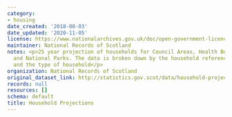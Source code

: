 ```yaml
---
category:
- housing
date_created: '2018-08-03'
date_updated: '2020-11-05'
license: https://www.nationalarchives.gov.uk/doc/open-government-licence/version/3/
maintainer: National Records of Scotland
notes: <p>25 year projection of households for Council Areas, Health Board Areas,
  and National Parks. The data is broken down by the household reference person age
  and the type of household</p>
organization: National Records of Scotland
original_dataset_link: http://statistics.gov.scot/data/household-projections
records: null
resources: []
schema: default
title: Household Projections
---
```

